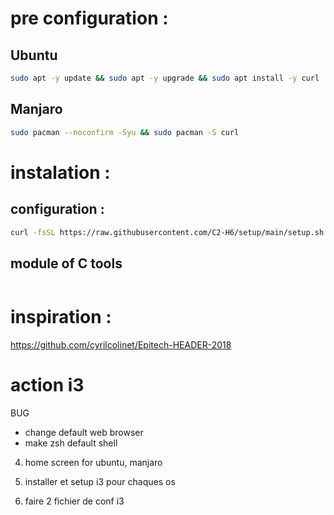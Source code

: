 
# pre configuration :

## Ubuntu
``` bash
sudo apt -y update && sudo apt -y upgrade && sudo apt install -y curl
```

## Manjaro
```bash
sudo pacman --noconfirm -Syu && sudo pacman -S curl
```

# instalation :

## configuration :
``` bash
curl -fsSL https://raw.githubusercontent.com/C2-H6/setup/main/setup.sh -o setup.sh && chmod +x setup.sh && ./setup.sh
```

## module of C tools
``` bash

```

# inspiration :
https://github.com/cyrilcolinet/Epitech-HEADER-2018




# action i3

BUG
- change default web browser
- make zsh default shell

4. home screen for ubuntu, manjaro
1. installer et setup i3 pour chaques os

5. faire 2 fichier de conf i3

